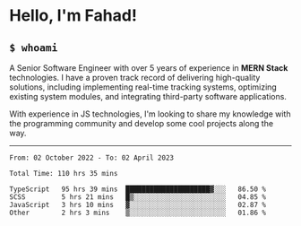 <h1>Hello, I'm Fahad!</h1>

<h2><code>$ whoami</code></h2>

A Senior Software Engineer with over 5 years of experience in **MERN Stack** technologies. I have a proven track record of delivering high-quality solutions, including implementing real-time tracking systems, optimizing existing system modules, and integrating third-party software applications.

With experience in JS technologies, I'm looking to share my knowledge with the programming community and develop some cool projects along the way.

---

<!--START_SECTION:waka-->

```text
From: 02 October 2022 - To: 02 April 2023

Total Time: 110 hrs 35 mins

TypeScript   95 hrs 39 mins  █████████████████████▓░░░   86.50 %
SCSS         5 hrs 21 mins   █▒░░░░░░░░░░░░░░░░░░░░░░░   04.85 %
JavaScript   3 hrs 10 mins   ▓░░░░░░░░░░░░░░░░░░░░░░░░   02.87 %
Other        2 hrs 3 mins    ▒░░░░░░░░░░░░░░░░░░░░░░░░   01.86 %
```

<!--END_SECTION:waka-->

<!--
**heyFahad/heyFahad** is a ✨ _special_ ✨ repository because its `README.md` (this file) appears on your GitHub profile.

Here are some ideas to get you started:

- 🔭 I’m currently working on ...
- 🌱 I’m currently learning ...
- 👯 I’m looking to collaborate on ...
- 🤔 I’m looking for help with ...
- 💬 Ask me about ...
- 📫 How to reach me: ...
- 😄 Pronouns: ...
- ⚡ Fun fact: ...
-->

